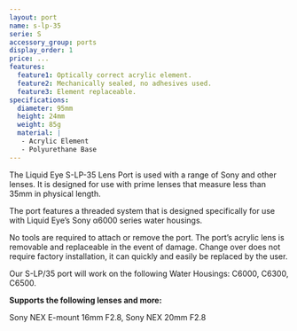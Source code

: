 ```yaml
---
layout: port
name: s-lp-35
serie: S
accessory_group: ports
display_order: 1
price: ...
features:
  feature1: Optically correct acrylic element.
  feature2: Mechanically sealed, no adhesives used.
  feature3: Element replaceable.
specifications:
  diameter: 95mm
  height: 24mm
  weight: 85g
  material: |
   - Acrylic Element
   - Polyurethane Base
---
```

The Liquid Eye S-LP-35 Lens Port is used with a range of Sony and other lenses. It is designed for use with prime lenses that measure less than 35mm in physical length.

The port features a threaded system that is designed specifically for use with Liquid Eye’s Sony α6000 series water housings.

No tools are required to attach or remove the port. The port’s acrylic lens is removable and replaceable in the event of damage. Change over does not require factory installation, it can quickly and easily be replaced by the user.

Our S-LP/35 port will work on the following Water Housings: C6000, C6300, C6500.

**Supports the following lenses and more:**

Sony NEX E-mount 16mm F2.8, Sony NEX 20mm F2.8
